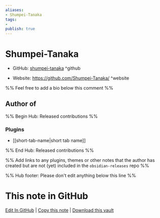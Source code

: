 ```yaml
---
aliases:
- Shumpei-Tanaka
tags:
- 
publish: true
---
```


# Shumpei-Tanaka

- GitHub: [shumpei-tanaka](https://github.com/shumpei-tanaka/) ^github
<!-- - Discord: `@` ^discord-->
- Website: <https://github.com/Shumpei-Tanaka/> ^website
<!-- - [[Publish sites|Publish site]]: <https://> ^publish-->

%% Feel free to add a bio below this comment %%


## Author of

%% Begin Hub: Released contributions %%
### Plugins
- [[short-tab-name|short tab name]]

%% End Hub: Released contributions %%

%% Add links to any plugins, themes or other notes that the author has created but are not (yet) included in the `obsidian-releases` repo %%

<!--
### Unlisted plugins
-->

<!--
### Others
-->

<!--
## Sponsor this author
-->

<!-- - [[GitHub sponsors]]: [Sponsor @shumpei-tanaka on GitHub Sponsors](https://github.com/sponsors/shumpei-tanaka) ^github-sponsor-->
<!-- - [[Buy me a coffee]]: <https://> ^buy-me-a-coffee-->
<!-- - [[PayPal]]: <https://> ^paypal-->
<!-- - [[Patreon]]: <https://> ^patreon-->

<!--
## Follow this author
-->

<!-- - [[YouTube Channels|On YouTube]]: <https://> ^youtube-->
<!-- - Twitter: <https://> ^twitter-->
<!-- - ... -->

%% Hub footer: Please don't edit anything below this line %%

# This note in GitHub

<span class="git-footer">[Edit In GitHub](https://github.dev/obsidian-community/obsidian-hub/blob/main/01%20-%20Community/People/shumpei-tanaka.md "git-hub-edit-note") | [Copy this note](https://raw.githubusercontent.com/obsidian-community/obsidian-hub/main/01%20-%20Community/People/shumpei-tanaka.md "git-hub-copy-note") | [Download this vault](https://github.com/obsidian-community/obsidian-hub/archive/refs/heads/main.zip "git-hub-download-vault") </span>
